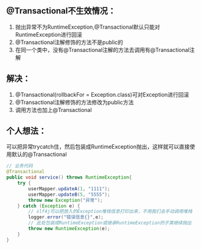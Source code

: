 ## @Transactional不生效情况：
1. 抛出异常不为RuntimeException,@Transactional默认只能对RuntimeException进行回滚
2. @Transactional注解修饰的方法不是public的
3. 在同一个类中，没有@Transactional注解的方法去调用有@Transactional注解

## 解决：
1. @Transactional(rollbackFor = Exception.class)可对Exception进行回滚
2. @Transactional注解修饰的方法修改为public方法
3. 调用方法也加上@Transactional

## 个人想法：
可以把异常trycatch住，然后包装成RuntimeException抛出，这样就可以直接使用默认的@Transactional
```java
// 业务代码
@Transactional
public void service() throws RuntimeException{
    try {
        userMapper.updateA(1, "1111");
        userMapper.updateB(5, "5555");
        throw new Exception("异常");
    } catch (Exception e) {
        // slf4j可以把放入的Exception堆栈信息打印出来，不用我们去手动调用堆栈
        logger.error("错误信息{}",e);
        // 此处包装成RuntimeException或继承RuntimeException的子类继续抛出
        throw new RuntimeException(e);
    }
}
```

     